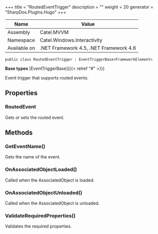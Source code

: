 

+++
title = "RoutedEventTrigger" 
description = ""
weight = 20
generator = "SharpDox.Plugins.Hugo"
+++

Name|Value
---|---
Assembly|Catel.MVVM
Namespace|Catel.Windows.Interactivity
Available on|.NET Framework 4.5, .NET Framework 4.6

```
public class RoutedEventTrigger : EventTriggerBase<FrameworkElement>
```

**Base types**
[EventTriggerBase]({{< relref "#" >}})

Event trigger that supports routed events.

## Properties

### RoutedEvent

Gets or sets the routed event.

## Methods

### GetEventName()

Gets the name of the event.

### OnAssociatedObjectLoaded()

Called when the AssociatedObject is loaded.

### OnAssociatedObjectUnloaded()

Called when the AssociatedObject is unloaded.

### ValidateRequiredProperties()

Validates the required properties.

